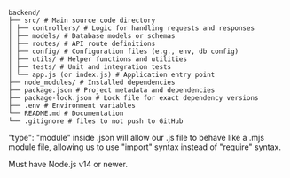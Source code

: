 ```
backend/
├── src/ # Main source code directory
│ ├── controllers/ # Logic for handling requests and responses
│ ├── models/ # Database models or schemas
│ ├── routes/ # API route definitions
│ ├── config/ # Configuration files (e.g., env, db config)
│ ├── utils/ # Helper functions and utilities
│ ├── tests/ # Unit and integration tests
│ └── app.js (or index.js) # Application entry point
├── node_modules/ # Installed dependencies
├── package.json # Project metadata and dependencies
├── package-lock.json # Lock file for exact dependency versions
├── .env # Environment variables
└── README.md # Documentation
└── .gitignore # files to not push to GitHub
```

"type": "module" inside .json will allow our .js file to behave like a .mjs module file, allowing us to use "import" syntax instead of "require" syntax.

Must have Node.js v14 or newer.
